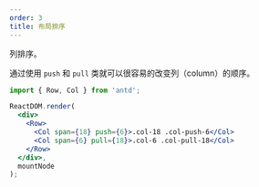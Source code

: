 ```yaml
---
order: 3
title: 布局排序
---
```


列排序。

通过使用 `push` 和 `pull` 类就可以很容易的改变列（column）的顺序。

````jsx
import { Row, Col } from 'antd';

ReactDOM.render(
  <div>
    <Row>
      <Col span={18} push={6}>.col-18 .col-push-6</Col>
      <Col span={6} pull={18}>.col-6 .col-pull-18</Col>
    </Row>
  </div>,
  mountNode
);
````
